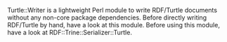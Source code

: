 Turtle::Writer is a lightweight Perl module to write RDF/Turtle documents
without any non-core package dependencies. Before directly writing RDF/Turtle
by hand, have a look at this module.  Before using this module, have a look at
RDF::Trine::Serializer::Turtle. 
